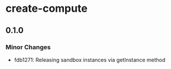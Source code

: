# create-compute

## 0.1.0

### Minor Changes

- fdb1271: Releasing sandbox instances via getInstance method
